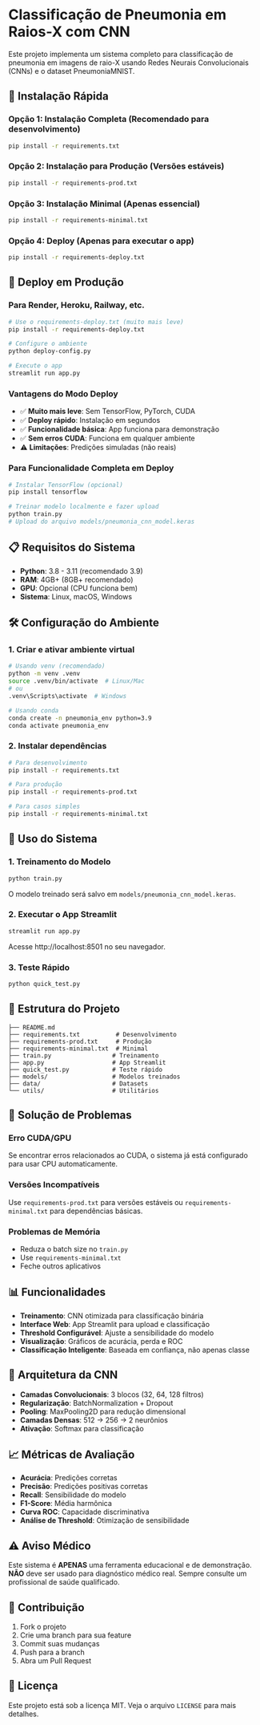 # Classificação de Pneumonia em Raios-X com CNN

Este projeto implementa um sistema completo para classificação de pneumonia em imagens de raio-X usando Redes Neurais Convolucionais (CNNs) e o dataset PneumoniaMNIST.

## 🚀 **Instalação Rápida**

### **Opção 1: Instalação Completa (Recomendado para desenvolvimento)**
```bash
pip install -r requirements.txt
```

### **Opção 2: Instalação para Produção (Versões estáveis)**
```bash
pip install -r requirements-prod.txt
```

### **Opção 3: Instalação Minimal (Apenas essencial)**
```bash
pip install -r requirements-minimal.txt
```

### **Opção 4: Deploy (Apenas para executar o app)**
```bash
pip install -r requirements-deploy.txt
```

## 🚀 **Deploy em Produção**

### **Para Render, Heroku, Railway, etc.**
```bash
# Use o requirements-deploy.txt (muito mais leve)
pip install -r requirements-deploy.txt

# Configure o ambiente
python deploy-config.py

# Execute o app
streamlit run app.py
```

### **Vantagens do Modo Deploy**
- ✅ **Muito mais leve**: Sem TensorFlow, PyTorch, CUDA
- ✅ **Deploy rápido**: Instalação em segundos
- ✅ **Funcionalidade básica**: App funciona para demonstração
- ✅ **Sem erros CUDA**: Funciona em qualquer ambiente
- ⚠️ **Limitações**: Predições simuladas (não reais)

### **Para Funcionalidade Completa em Deploy**
```bash
# Instalar TensorFlow (opcional)
pip install tensorflow

# Treinar modelo localmente e fazer upload
python train.py
# Upload do arquivo models/pneumonia_cnn_model.keras
```

## 📋 **Requisitos do Sistema**

- **Python**: 3.8 - 3.11 (recomendado 3.9)
- **RAM**: 4GB+ (8GB+ recomendado)
- **GPU**: Opcional (CPU funciona bem)
- **Sistema**: Linux, macOS, Windows

## 🛠️ **Configuração do Ambiente**

### **1. Criar e ativar ambiente virtual**

```bash
# Usando venv (recomendado)
python -m venv .venv
source .venv/bin/activate  # Linux/Mac
# ou
.venv\Scripts\activate  # Windows

# Usando conda
conda create -n pneumonia_env python=3.9
conda activate pneumonia_env
```

### **2. Instalar dependências**

```bash
# Para desenvolvimento
pip install -r requirements.txt

# Para produção
pip install -r requirements-prod.txt

# Para casos simples
pip install -r requirements-minimal.txt
```

## 🎯 **Uso do Sistema**

### **1. Treinamento do Modelo**

```bash
python train.py
```

O modelo treinado será salvo em `models/pneumonia_cnn_model.keras`.

### **2. Executar o App Streamlit**

```bash
streamlit run app.py
```

Acesse http://localhost:8501 no seu navegador.

### **3. Teste Rápido**

```bash
python quick_test.py
```

## 📁 **Estrutura do Projeto**

```
├── README.md
├── requirements.txt          # Desenvolvimento
├── requirements-prod.txt     # Produção
├── requirements-minimal.txt  # Minimal
├── train.py                 # Treinamento
├── app.py                   # App Streamlit
├── quick_test.py            # Teste rápido
├── models/                  # Modelos treinados
├── data/                    # Datasets
└── utils/                   # Utilitários
```

## 🔧 **Solução de Problemas**

### **Erro CUDA/GPU**
Se encontrar erros relacionados ao CUDA, o sistema já está configurado para usar CPU automaticamente.

### **Versões Incompatíveis**
Use `requirements-prod.txt` para versões estáveis ou `requirements-minimal.txt` para dependências básicas.

### **Problemas de Memória**
- Reduza o batch size no `train.py`
- Use `requirements-minimal.txt`
- Feche outros aplicativos

## 📊 **Funcionalidades**

- **Treinamento**: CNN otimizada para classificação binária
- **Interface Web**: App Streamlit para upload e classificação
- **Threshold Configurável**: Ajuste a sensibilidade do modelo
- **Visualização**: Gráficos de acurácia, perda e ROC
- **Classificação Inteligente**: Baseada em confiança, não apenas classe

## 🧠 **Arquitetura da CNN**

- **Camadas Convolucionais**: 3 blocos (32, 64, 128 filtros)
- **Regularização**: BatchNormalization + Dropout
- **Pooling**: MaxPooling2D para redução dimensional
- **Camadas Densas**: 512 → 256 → 2 neurônios
- **Ativação**: Softmax para classificação

## 📈 **Métricas de Avaliação**

- **Acurácia**: Predições corretas
- **Precisão**: Predições positivas corretas
- **Recall**: Sensibilidade do modelo
- **F1-Score**: Média harmônica
- **Curva ROC**: Capacidade discriminativa
- **Análise de Threshold**: Otimização de sensibilidade

## ⚠️ **Aviso Médico**

Este sistema é **APENAS** uma ferramenta educacional e de demonstração. **NÃO** deve ser usado para diagnóstico médico real. Sempre consulte um profissional de saúde qualificado.

## 🤝 **Contribuição**

1. Fork o projeto
2. Crie uma branch para sua feature
3. Commit suas mudanças
4. Push para a branch
5. Abra um Pull Request

## 📄 **Licença**

Este projeto está sob a licença MIT. Veja o arquivo `LICENSE` para mais detalhes. 